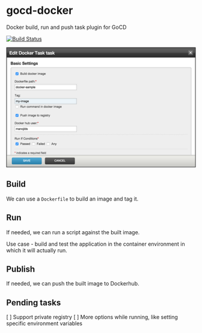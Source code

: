 # gocd-docker
Docker build, run and push task plugin for GoCD

[![Build Status](https://snap-ci.com/manojlds/gocd-docker/branch/master/build_image)](https://snap-ci.com/manojlds/gocd-docker/branch/master)

![](/docs/docker-task-config.png)

## Build

We can use a `Dockerfile` to build an image and tag it.

## Run

If needed, we can run a script against the built image.

Use case - build and test the application in the container environment in which it will actually run.

## Publish

If needed, we can push the built image to Dockerhub.

## Pending tasks

[ ] Support private registry
[ ] More options while running, like setting specific environment variables
